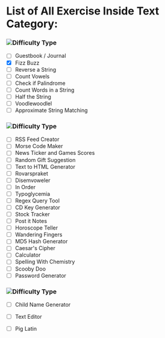 # List of All Exercise Inside Text Category:

### ![Difficulty Type](https://img.shields.io/badge/Difficulty-Beginner-green.svg)

- [ ] Guestbook / Journal 
- [x] Fizz Buzz 
- [ ] Reverse a String 
- [ ] Count Vowels 
- [ ] Check if Palindrome 
- [ ] Count Words in a String 
- [ ] Half the String 
- [ ] Voodlewoodlel 
- [ ] Approximate String Matching 

### ![Difficulty Type](https://img.shields.io/badge/Difficulty-Intermediate-orange.svg)


- [ ] RSS Feed Creator 
- [ ] Morse Code Maker 
- [ ] News Ticker and Games Scores 
- [ ] Random Gift Suggestion 
- [ ] Text to HTML Generator 
- [ ] Rovarspraket 
- [ ] Disemvoweler 
- [ ] In Order 
- [ ] Typoglycemia 
- [ ] Regex Query Tool 
- [ ] CD Key Generator 
- [ ] Stock Tracker 
- [ ] Post it Notes 
- [ ] Horoscope Teller 
- [ ] Wandering Fingers 
- [ ] MD5 Hash Generator 
- [ ] Caesar's Cipher 
- [ ] Calculator 
- [ ] Spelling With Chemistry 
- [ ] Scooby Doo 
- [ ] Password Generator 

### ![Difficulty Type](https://img.shields.io/badge/Difficulty-expert-red.svg)

- [ ] Child Name Generator 
- [ ] Text Editor 
- [ ] Pig Latin 

